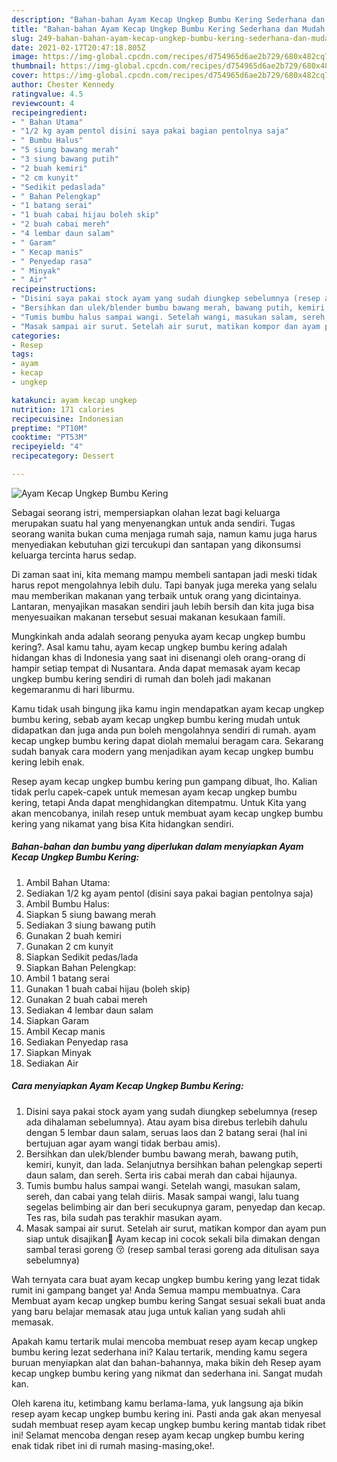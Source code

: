 ```yaml
---
description: "Bahan-bahan Ayam Kecap Ungkep Bumbu Kering Sederhana dan Mudah Dibuat"
title: "Bahan-bahan Ayam Kecap Ungkep Bumbu Kering Sederhana dan Mudah Dibuat"
slug: 249-bahan-bahan-ayam-kecap-ungkep-bumbu-kering-sederhana-dan-mudah-dibuat
date: 2021-02-17T20:47:18.805Z
image: https://img-global.cpcdn.com/recipes/d754965d6ae2b729/680x482cq70/ayam-kecap-ungkep-bumbu-kering-foto-resep-utama.jpg
thumbnail: https://img-global.cpcdn.com/recipes/d754965d6ae2b729/680x482cq70/ayam-kecap-ungkep-bumbu-kering-foto-resep-utama.jpg
cover: https://img-global.cpcdn.com/recipes/d754965d6ae2b729/680x482cq70/ayam-kecap-ungkep-bumbu-kering-foto-resep-utama.jpg
author: Chester Kennedy
ratingvalue: 4.5
reviewcount: 4
recipeingredient:
- " Bahan Utama"
- "1/2 kg ayam pentol disini saya pakai bagian pentolnya saja"
- " Bumbu Halus"
- "5 siung bawang merah"
- "3 siung bawang putih"
- "2 buah kemiri"
- "2 cm kunyit"
- "Sedikit pedaslada"
- " Bahan Pelengkap"
- "1 batang serai"
- "1 buah cabai hijau boleh skip"
- "2 buah cabai mereh"
- "4 lembar daun salam"
- " Garam"
- " Kecap manis"
- " Penyedap rasa"
- " Minyak"
- " Air"
recipeinstructions:
- "Disini saya pakai stock ayam yang sudah diungkep sebelumnya (resep ada dihalaman sebelumnya). Atau ayam bisa direbus terlebih dahulu dengan 5 lembar daun salam, seruas laos dan 2 batang serai (hal ini bertujuan agar ayam wangi tidak berbau amis)."
- "Bersihkan dan ulek/blender bumbu bawang merah, bawang putih, kemiri, kunyit, dan lada. Selanjutnya bersihkan bahan pelengkap seperti daun salam, dan sereh. Serta iris cabai merah dan cabai hijaunya."
- "Tumis bumbu halus sampai wangi. Setelah wangi, masukan salam, sereh, dan cabai yang telah diiris. Masak sampai wangi, lalu tuang segelas belimbing air dan beri secukupnya garam, penyedap dan kecap. Tes ras, bila sudah pas terakhir masukan ayam."
- "Masak sampai air surut. Setelah air surut, matikan kompor dan ayam pun siap untuk disajikan🍗 Ayam kecap ini cocok sekali bila dimakan dengan sambal terasi goreng 😚 (resep sambal terasi goreng ada ditulisan saya sebelumnya)"
categories:
- Resep
tags:
- ayam
- kecap
- ungkep

katakunci: ayam kecap ungkep 
nutrition: 171 calories
recipecuisine: Indonesian
preptime: "PT10M"
cooktime: "PT53M"
recipeyield: "4"
recipecategory: Dessert

---
```



![Ayam Kecap Ungkep Bumbu Kering](https://img-global.cpcdn.com/recipes/d754965d6ae2b729/680x482cq70/ayam-kecap-ungkep-bumbu-kering-foto-resep-utama.jpg)

Sebagai seorang istri, mempersiapkan olahan lezat bagi keluarga merupakan suatu hal yang menyenangkan untuk anda sendiri. Tugas seorang  wanita bukan cuma menjaga rumah saja, namun kamu juga harus menyediakan kebutuhan gizi tercukupi dan santapan yang dikonsumsi keluarga tercinta harus sedap.

Di zaman  saat ini, kita memang mampu membeli santapan jadi meski tidak harus repot mengolahnya lebih dulu. Tapi banyak juga mereka yang selalu mau memberikan makanan yang terbaik untuk orang yang dicintainya. Lantaran, menyajikan masakan sendiri jauh lebih bersih dan kita juga bisa menyesuaikan makanan tersebut sesuai makanan kesukaan famili. 



Mungkinkah anda adalah seorang penyuka ayam kecap ungkep bumbu kering?. Asal kamu tahu, ayam kecap ungkep bumbu kering adalah hidangan khas di Indonesia yang saat ini disenangi oleh orang-orang di hampir setiap tempat di Nusantara. Anda dapat memasak ayam kecap ungkep bumbu kering sendiri di rumah dan boleh jadi makanan kegemaranmu di hari liburmu.

Kamu tidak usah bingung jika kamu ingin mendapatkan ayam kecap ungkep bumbu kering, sebab ayam kecap ungkep bumbu kering mudah untuk didapatkan dan juga anda pun boleh mengolahnya sendiri di rumah. ayam kecap ungkep bumbu kering dapat diolah memalui beragam cara. Sekarang sudah banyak cara modern yang menjadikan ayam kecap ungkep bumbu kering lebih enak.

Resep ayam kecap ungkep bumbu kering pun gampang dibuat, lho. Kalian tidak perlu capek-capek untuk memesan ayam kecap ungkep bumbu kering, tetapi Anda dapat menghidangkan ditempatmu. Untuk Kita yang akan mencobanya, inilah resep untuk membuat ayam kecap ungkep bumbu kering yang nikamat yang bisa Kita hidangkan sendiri.

<!--inarticleads1-->

##### Bahan-bahan dan bumbu yang diperlukan dalam menyiapkan Ayam Kecap Ungkep Bumbu Kering:

1. Ambil  Bahan Utama:
1. Sediakan 1/2 kg ayam pentol (disini saya pakai bagian pentolnya saja)
1. Ambil  Bumbu Halus:
1. Siapkan 5 siung bawang merah
1. Sediakan 3 siung bawang putih
1. Gunakan 2 buah kemiri
1. Gunakan 2 cm kunyit
1. Siapkan Sedikit pedas/lada
1. Siapkan  Bahan Pelengkap:
1. Ambil 1 batang serai
1. Gunakan 1 buah cabai hijau (boleh skip)
1. Gunakan 2 buah cabai mereh
1. Sediakan 4 lembar daun salam
1. Siapkan  Garam
1. Ambil  Kecap manis
1. Sediakan  Penyedap rasa
1. Siapkan  Minyak
1. Sediakan  Air




<!--inarticleads2-->

##### Cara menyiapkan Ayam Kecap Ungkep Bumbu Kering:

1. Disini saya pakai stock ayam yang sudah diungkep sebelumnya (resep ada dihalaman sebelumnya). Atau ayam bisa direbus terlebih dahulu dengan 5 lembar daun salam, seruas laos dan 2 batang serai (hal ini bertujuan agar ayam wangi tidak berbau amis).
1. Bersihkan dan ulek/blender bumbu bawang merah, bawang putih, kemiri, kunyit, dan lada. Selanjutnya bersihkan bahan pelengkap seperti daun salam, dan sereh. Serta iris cabai merah dan cabai hijaunya.
1. Tumis bumbu halus sampai wangi. Setelah wangi, masukan salam, sereh, dan cabai yang telah diiris. Masak sampai wangi, lalu tuang segelas belimbing air dan beri secukupnya garam, penyedap dan kecap. Tes ras, bila sudah pas terakhir masukan ayam.
1. Masak sampai air surut. Setelah air surut, matikan kompor dan ayam pun siap untuk disajikan🍗 Ayam kecap ini cocok sekali bila dimakan dengan sambal terasi goreng 😚 (resep sambal terasi goreng ada ditulisan saya sebelumnya)




Wah ternyata cara buat ayam kecap ungkep bumbu kering yang lezat tidak rumit ini gampang banget ya! Anda Semua mampu membuatnya. Cara Membuat ayam kecap ungkep bumbu kering Sangat sesuai sekali buat anda yang baru belajar memasak atau juga untuk kalian yang sudah ahli memasak.

Apakah kamu tertarik mulai mencoba membuat resep ayam kecap ungkep bumbu kering lezat sederhana ini? Kalau tertarik, mending kamu segera buruan menyiapkan alat dan bahan-bahannya, maka bikin deh Resep ayam kecap ungkep bumbu kering yang nikmat dan sederhana ini. Sangat mudah kan. 

Oleh karena itu, ketimbang kamu berlama-lama, yuk langsung aja bikin resep ayam kecap ungkep bumbu kering ini. Pasti anda gak akan menyesal sudah membuat resep ayam kecap ungkep bumbu kering mantab tidak ribet ini! Selamat mencoba dengan resep ayam kecap ungkep bumbu kering enak tidak ribet ini di rumah masing-masing,oke!.

